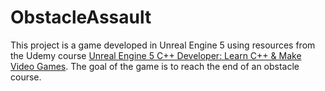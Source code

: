 # ObstacleAssault

This project is a game developed in Unreal Engine 5 using resources from the Udemy course [Unreal Engine 5 C++ Developer: Learn C++ & Make Video Games](https://www.udemy.com/course/unrealcourse/). The goal of the game is to reach the end of an obstacle course.
